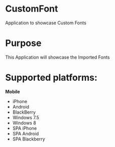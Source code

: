 CustomFont
=============

Application to showcase Custom Fonts


# Purpose
This Application will showcase the Imported Fonts

# Supported platforms:
**Mobile**
 * iPhone
 * Android
 * BlackBerry
 * Windows 7.5
 * Windows 8
 * SPA iPhone
 * SPA Android
 * SPA Blackberry